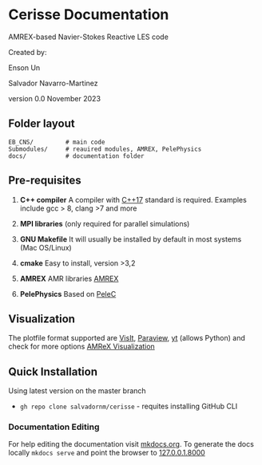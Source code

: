 # Cerisse Documentation

AMREX-based Navier-Stokes Reactive LES code

Created by:

Enson Un

Salvador Navarro-Martinez

version 0.0 November 2023


## Folder layout

    EB_CNS/         # main code
    Submodules/     # reauired modules, AMREX, PelePhysics
    docs/           # documentation folder


## Pre-requisites

1. **C++ compiler** 
A compiler with [C++17](https://en.wikipedia.org/wiki/C%2B%2B17) standard is required.
Examples include gcc > 8, clang >7  and more

2. **MPI libraries** (only required for parallel simulations)

3. **GNU Makefile** 
It will usually be installed by default in most systems (Mac OS/Linux)

4. **cmake** 
Easy to install,  version >3,2


5. **AMREX** 
AMR libraries [AMREX](https://amrex-codes.github.io/amrex/)

6. **PelePhysics**
Based on
[PeleC](https://github.com/AMReX-Combustion/PeleC)

## Visualization 

The plotfile format supported are
[VisIt](https://visit-dav.github.io/visit-website/), 
[Paraview](https://www.paraview.org), 
[yt](https://yt-project.org) (allows Python)
and check for more options
[AMReX Visualization](https://amrex-codes.github.io/amrex/docs_html/Visualization.html)

## Quick Installation

Using latest version on the master branch

* `gh repo clone salvadornm/cerisse` - requites installing GitHub CLI



### Documentation Editing
For help editing the documentation visit [mkdocs.org](https://www.mkdocs.org). To generate the docs locally `mkdocs serve`
and point the browser to [127.0.0.1.8000](http://127.0.0.1:8000)



